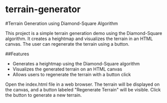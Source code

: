 # terrain-generator

#Terrain Generation using Diamond-Square Algorithm

This project is a simple terrain generation demo using the Diamond-Square algorithm. It creates a heightmap and visualizes the terrain in an HTML canvas. The user can regenerate the terrain using a button.

##Features
- Generates a heightmap using the Diamond-Square algorithm
- Visualizes the generated terrain on an HTML canvas
- Allows users to regenerate the terrain with a button click

Open the index.html file in a web browser. The terrain will be displayed on the canvas, and a button labeled "Regenerate Terrain" will be visible. Click the button to generate a new terrain.
